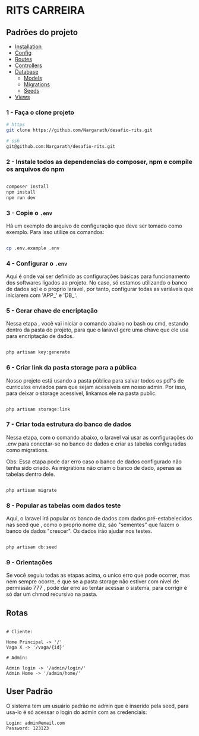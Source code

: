 # RITS CARREIRA

## Padrões do projeto

- [Installation](https://laravel.com/docs/5.7/installation)
- [Config](https://laravel.com/docs/5.7/configuration)
- [Routes](https://laravel.com/docs/5.7/routing)
- [Controllers](https://laravel.com/docs/5.7/controllers)
- [Database](https://laravel.com/docs/5.7/database)
    - [Models](https://laravel.com/docs/5.7/eloquent)
    - [Migrations](https://laravel.com/docs/5.7/migrations)
    - [Seeds](https://laravel.com/docs/5.7/seeding)
- [Views](https://laravel.com/docs/5.7/views)


### 1 - Faça o clone projeto

```bash
# https
git clone https://github.com/Nargarath/desafio-rits.git

# ssh
git@github.com:Nargarath/desafio-rits.git

```

### 2 - Instale todos as dependencias do composer, npm e compile os arquivos do npm

```bash

composer install
npm install
npm run dev

```

### 3 - Copie o `.env`

Há um exemplo do arquivo de configuração que deve ser tomado como exemplo. Para isso utilize os comandos:

```bash

cp .env.example .env

```

### 4 - Configurar o `.env`

Aqui é onde vai ser definido as configurações básicas para funcionamento dos softwares ligados ao projeto. No caso, só estamos utilizando o banco de dados sql e o proprio laravel, por tanto, configurar todas as variáveis que iniciarem com 'APP_' e 'DB_'.


### 5 - Gerar chave de encriptação

Nessa etapa , você vai iniciar o comando abaixo no bash ou cmd, estando dentro da pasta do projeto, para que o laravel gere uma chave que ele usa para encriptação de dados.

```bash

php artisan key:generate

```

### 6 - Criar link da pasta storage para a pública

Nosso projeto está usando a pasta pública para salvar todos os pdf's de curriculos enviados para que sejam acessíveis em nosso admin. Por isso, para deixar o storage acessivel, linkamos ele na pasta public.

```bash

php artisan storage:link

```

### 7 - Criar toda estrutura do banco de dados

Nessa etapa, com o comando abaixo, o laravel vai usar as configurações do .env para conectar-se no banco de dados e criar as tabelas configuradas como migrations. 

Obs: Essa etapa pode dar erro caso o banco de dados configurado não tenha sido criado. As migrations não criam o banco de dado, apenas as tabelas dentro dele.

```bash

php artisan migrate

```

### 8 - Popular as tabelas com dados teste

Aqui, o laravel irá popular os banco de dados com dados pré-estabelecidos nas seed que , como o proprio nome diz, são "sementes" que fazem o banco de dados "crescer". Os dados irão ajudar nos testes.


```bash

php artisan db:seed

```


### 9 - Orientações

Se você seguiu todas as etapas acima, o unico erro que pode ocorrer, mas nem sempre ocorre, é que se a pasta storage não estiver com nivel de permissão 777 , pode dar erro ao tentar acessar o sistema, para corrigir é só dar um chmod recursivo na pasta.


## Rotas

```

# Cliente:

Home Principal -> '/'
Vaga X -> '/vaga/{id}'

# Admin:

Admin login -> '/admin/login/'
Admin Home -> '/admin/home/'

```

## User Padrão

O sistema tem um usuário padrão no admin que é inserido pela seed, para usa-lo é só acessar o login do admin com as credenciais:

```
Login: admin@email.com
Password: 123123

```



